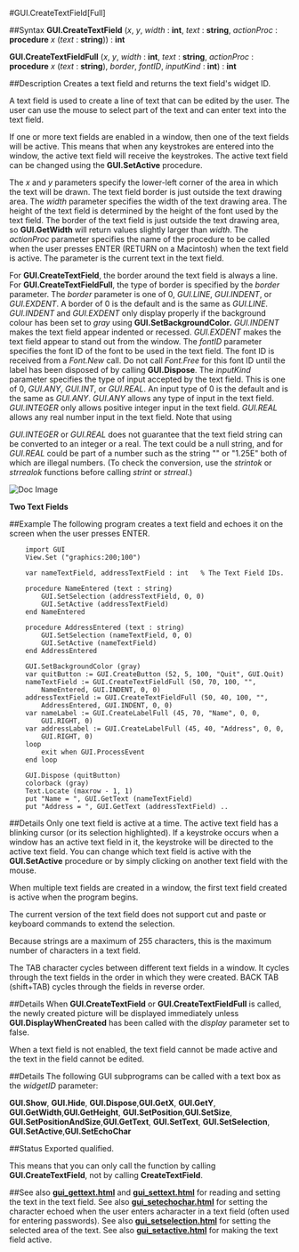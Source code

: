 
#GUI.CreateTextField[Full]

##Syntax
**GUI.CreateTextField** (_x_, _y_, _width_ : **int**, _text_ : **string**,     _actionProc_ : **procedure** _x_ (_text_ : **string**)) : **int**

**GUI.CreateTextFieldFull** (_x_, _y_, _width_ : **int**, _text_ : **string**,     _actionProc_ : **procedure** _x_ (_text_ : **string**),    _border_, _fontID_, _inputKind_ : **int**) : **int**


##Description
Creates a text field and returns the text field's widget ID.

A text field is used to create a line of text that can be edited by the user. The user can use the mouse to select part of the text and can enter text into the text field.

If one or more text fields are enabled in a window, then one of the text fields will be active. This means that when any keystrokes are entered into the window, the active text field will receive the keystrokes. The active text field can be changed using the **GUI.SetActive** procedure.

The _x_ and _y_ parameters specify the lower-left corner of the area in which the text will be drawn. The text field border is just outside the text drawing area. The _width_ parameter specifies the width of the text drawing area. The height of the text field is determined by the height of the font used by the text field. The border of the text field is just outside the text drawing area, so **GUI.GetWidth** will return values slightly larger than _width_. The _actionProc_ parameter specifies the name of the procedure to be called when the user presses ENTER (RETURN on a Macintosh) when the text field is active. The parameter is the current text in the text field.

For **GUI.CreateTextField**, the border around the text field is always a line. For **GUI.CreateTextFieldFull**, the type of border is specified by the _border_ parameter. The _border_ parameter is one of 0, _GUI.LINE_, _GUI.INDENT_, or _GUI.EXDENT_. A border of 0 is the default and is the same as _GUI.LINE_. _GUI.INDENT_ and _GUI.EXDENT_ only display properly if the background colour has been set to _gray_ using **GUI.SetBackgroundColor.** _GUI.INDENT_ makes the text field appear indented or recessed. _GUI.EXDENT_ makes the text field appear to stand out from the window. The _fontID_ parameter specifies the font ID of the font to be used in the text field. The font ID is received from a _Font.New_ call. Do not call _Font.Free_ for this font ID until the label has been disposed of by calling **GUI.Dispose**. The _inputKind_ parameter specifies the type of input accepted by the text field. This is one of 0, _GUI.ANY_, _GUI.INT_, or _GUI.REAL_. An input type of 0 is the default and is the same as _GUI.ANY_. _GUI.ANY_ allows any type of input in the text field. _GUI.INTEGER_ only allows positive integer input in the text field. _GUI.REAL_ allows any real number input in the text field. Note that using 

_GUI.INTEGER_ or _GUI.REAL_ does not guarantee that the text field string can be converted to an integer or a real. The text could be a null string, and for _GUI.REAL_ could be part of a number such as the string "" or "1.25E" both of which are illegal numbers. (To check the conversion, use the _strintok_ or _strrealok_ functions before calling _strint_ or _strreal_.)



![Doc Image](gui_createtextfield_full01.gif)

**Two Text Fields**


##Example
The following program creates a text field and echoes it on the screen when the user presses ENTER.



        import GUI
        View.Set ("graphics:200;100") 
        
        var nameTextField, addressTextField : int   % The Text Field IDs.
        
        procedure NameEntered (text : string)
            GUI.SetSelection (addressTextField, 0, 0)
            GUI.SetActive (addressTextField)
        end NameEntered
        
        procedure AddressEntered (text : string)
            GUI.SetSelection (nameTextField, 0, 0)
            GUI.SetActive (nameTextField)
        end AddressEntered
        
        GUI.SetBackgroundColor (gray)
        var quitButton := GUI.CreateButton (52, 5, 100, "Quit", GUI.Quit)
        nameTextField := GUI.CreateTextFieldFull (50, 70, 100, "", 
            NameEntered, GUI.INDENT, 0, 0)
        addressTextField := GUI.CreateTextFieldFull (50, 40, 100, "", 
            AddressEntered, GUI.INDENT, 0, 0)
        var nameLabel := GUI.CreateLabelFull (45, 70, "Name", 0, 0, 
            GUI.RIGHT, 0)
        var addressLabel := GUI.CreateLabelFull (45, 40, "Address", 0, 0, 
            GUI.RIGHT, 0)
        loop
            exit when GUI.ProcessEvent
        end loop
        
        GUI.Dispose (quitButton)
        colorback (gray)
        Text.Locate (maxrow - 1, 1)
        put "Name = ", GUI.GetText (nameTextField)
        put "Address = ", GUI.GetText (addressTextField) ..
##Details
Only one text field is active at a time. The active text field has a blinking cursor (or its selection highlighted). If a keystroke occurs when a window has an active text field in it, the keystroke will be directed to the active text field. You can change which text field is active with the **GUI.SetActive** procedure or by simply clicking on another text field with the mouse. 

When multiple text fields are created in a window, the first text field created is active when the program begins.

The current version of the text field does not support cut and paste or keyboard commands to extend the selection.

Because strings are a maximum of 255 characters, this is the maximum number of characters in a text field.

The TAB character cycles between different text fields in a window. It cycles through the text fields in the order in which they were created. BACK TAB (shift+TAB) cycles through the fields in reverse order.


##Details
When **GUI.CreateTextField** or **GUI.CreateTextFieldFull** is called, the newly created picture will be displayed immediately unless **GUI.DisplayWhenCreated** has been called with the _display_ parameter set to false. 

When a text field is not enabled, the text field cannot be made active and the text in the field cannot be edited.


##Details
The following GUI subprograms can be called with a text box as the _widgetID_ parameter:


**GUI.Show**, **GUI.Hide**, **GUI.Dispose**,**GUI.GetX**, **GUI.GetY**, **GUI.GetWidth**,**GUI.GetHeight**, **GUI.SetPosition**,**GUI.SetSize**, **GUI.SetPositionAndSize**,**GUI.GetText**, **GUI.SetText**, **GUI.SetSelection**, **GUI.SetActive**,**GUI.SetEchoChar**

##Status
Exported qualified.

This means that you can only call the function by calling **GUI.CreateTextField**, not by calling **CreateTextField**.


##See also
**[gui_gettext.html](GUI.GetText)** and **[gui_settext.html](GUI.SetText)** for reading and setting the text in the text field. See also **[gui_setechochar.html](GUI.SetEchoChar)** for setting the character echoed when the user enters acharacter in a text field (often used for entering passwords). See also **[gui_setselection.html](GUI.SetSelection)** for setting the selected area of the text. See also **[gui_setactive.html](GUI.SetActive)** for making the text field active.

